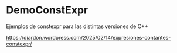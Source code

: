 # DemoConstExpr
Ejemplos de constexpr para las distintas versiones de C++

https://diardon.wordpress.com/2025/02/14/expresiones-contantes-constexpr/
